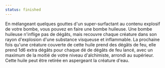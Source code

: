 ```yaml
---
status: finished
---
```

En mélangeant quelques gouttes d'un super-surfactant au contenu explosif de votre bombe, vous pouvez en faire une bombe huileuse. Une bombe huileuse n'inflige pas de dégâts, mais recouvre chaque créature dans son rayon d'explosion d'une substance visqueuse et inflammable. La prochaine fois qu'une créature couverte de cette huile prend des dégâts de feu, elle prend 1d6 extra dégâts pour chaque dé de dégâts de feu lancé, avec un maximum de la moitié de votre niveau d'alchimiste, arrondi au supérieur. Cette huile peut être retirée en aspergeant la créature d'eau.